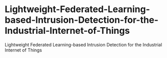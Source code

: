 # Lightweight-Federated-Learning-based-Intrusion-Detection-for-the-Industrial-Internet-of-Things
Lightweight Federated Learning-based Intrusion Detection for the Industrial Internet of Things
